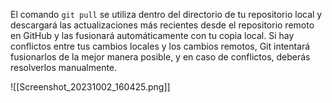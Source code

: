 El comando `git pull` se utiliza dentro del directorio de tu repositorio local y descargará las actualizaciones más recientes desde el repositorio remoto en GitHub y las fusionará automáticamente con tu copia local. Si hay conflictos entre tus cambios locales y los cambios remotos, Git intentará fusionarlos de la mejor manera posible, y en caso de conflictos, deberás resolverlos manualmente.

![[Screenshot_20231002_160425.png]]
